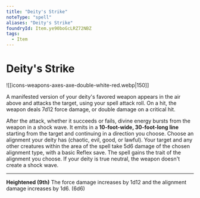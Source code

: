 ```yaml
---
title: "Deity's Strike"
noteType: "spell"
aliases: "Deity's Strike"
foundryId: Item.ye90boGcLRZ72NBZ
tags:
  - Item
---
```


# Deity's Strike
![[icons-weapons-axes-axe-double-white-red.webp|150]]

A manifested version of your deity's favored weapon appears in the air above and attacks the target, using your spell attack roll. On a hit, the weapon deals 7d12 force damage, or double damage on a critical hit.

After the attack, whether it succeeds or fails, divine energy bursts from the weapon in a shock wave. It emits in a **10-foot-wide, 30-foot-long line** starting from the target and continuing in a direction you choose. Choose an alignment your deity has (chaotic, evil, good, or lawful). Your target and any other creatures within the area of the spell take 5d6 damage of the chosen alignment type, with a basic Reflex save. The spell gains the trait of the alignment you choose. If your deity is true neutral, the weapon doesn't create a shock wave.

* * *

**Heightened (9th)** The force damage increases by 1d12 and the alignment damage increases by 1d6. (6d6)

